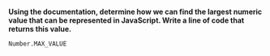 **Using the documentation, determine how we can find the largest numeric value that can be represented in JavaScript. Write a line of code that returns this value.**

```
Number.MAX_VALUE
```

